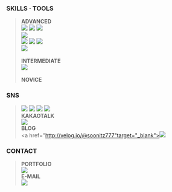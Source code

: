 ### **SKILLS · TOOLS**
> **ADVANCED**<br>
> <img src="https://img.shields.io/badge/html5-E34F26?style=flat-square&logo=HTML5&logoColor=white"/> <img src="https://img.shields.io/badge/CSS3-1572B6?style=flat-square&logo=CSS3&logoColor=white"/> <img src="https://img.shields.io/badge/jQuery-0769AD?style=flat-square&logo=jQuery&logoColor=white"/>　
> <br><img src="https://img.shields.io/badge/JavaScript-F7DF1E?style=flat-square&logo=JavaScript&logoColor=black"/>
> <br><img src="https://img.shields.io/badge/AdobeXD-FF61F6?style=flat-square&logo=AdobeXD&logoColor=white"/> <img src="https://img.shields.io/badge/AdobeIllustrator-FF9A00?style=flat-square&logo=AdobeIllustrator&logoColor=white"/> <img src="https://img.shields.io/badge/AdobePhotoshop-31A8FF?style=flat-square&logo=AdobePhotoshop&logoColor=white"/>
> <br><img src="https://img.shields.io/badge/GitHub-181717?style=flat-square&logo=GitHub&logoColor=white"/>
> <br><br>**INTERMEDIATE**<br> <img src="https://img.shields.io/badge/AdobeInDesign-FF3366?style=flat-square&logo=AdobeInDesign&logoColor=white"/>
> <br><br>**NOVICE**<br>


### **SNS**
> <a href="http://twitter.com/soonitz1" target="_blank"><img src="https://img.shields.io/badge/@soonitz1-1DA1F2?style=flat-square&logo=Twitter&logoColor=white"/></a> <a href="http://www.facebook.com/soonitz" target="_blank"><img src="https://img.shields.io/badge/soonitz-1877F2?style=flat-square&logo=Facebook&logoColor=white"/></a> <a href="http://www.linkedin.com/in/soonitz/" target="_blank"><img src="https://img.shields.io/badge/soonitz-0A66C2?style=flat-square&logo=LinkedIn&logoColor=white"/></a> <a href="http://www.instagram.com/soonitz/" target="_blank"><img src="https://img.shields.io/badge/soonitz-E4405F?style=flat-square&logo=Instagram&logoColor=white"/></a>
> <br>**KAKAOTALK**<br>
> <a href="http://open.kakao.com/o/sSWDrYgd" target="_blank"><img src="https://img.shields.io/badge/SoonitzOpenChat-FFCD00?style=flat-square&logo=KakaoTalk&logoColor=black"/></a>
> <br>**BLOG**<br>
> <a href="http://velog.io/@soonitz777"target="_blank"><img src="https://img.shields.io/badge/Soonitz777-20c997?style=flat-square&logo=Vimeo&logoColor=white"/></a>

  
### **CONTACT**
> **PORTFOLIO**<br>
> <a href="http://soonitz.com" target="_blank"><img src="https://img.shields.io/badge/soonitz.com-EA4AAA?style=flat-square&logo=GitHubSponsors&logoColor=white"/></a><br>
> **E-MAIL**<br>
> <a href="mailto:soonitz777@gmail.com" target="_blank"><img src="https://img.shields.io/badge/soonitz777@gmail.com-EA4335?style=flat-square&logo=Gmail&logoColor=white"/></a><br>
